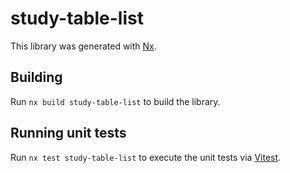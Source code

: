 # study-table-list

This library was generated with [Nx](https://nx.dev).

## Building

Run `nx build study-table-list` to build the library.

## Running unit tests

Run `nx test study-table-list` to execute the unit tests via [Vitest](https://vitest.dev/).

